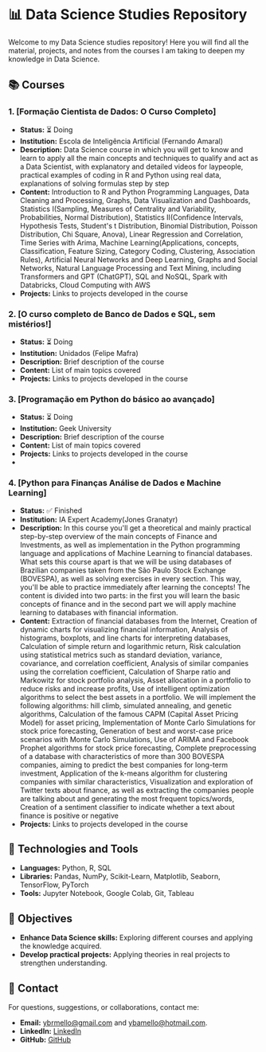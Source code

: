 # 📊 Data Science Studies Repository

Welcome to my Data Science studies repository! Here you will find all the material, projects, and notes from the courses I am taking to deepen my knowledge in Data Science.

## 📚 Courses

### 1. [Formação Cientista de Dados: O Curso Completo]
- **Status:** ⏳ Doing 
- **Institution:** Escola de Inteligência Artificial (Fernando Amaral)
- **Description:** Data Science course in which you will get to know and learn to apply all the main concepts and techniques to qualify and act as a Data Scientist, with explanatory and detailed videos for laypeople, practical examples of coding in R and Python using real data, explanations of solving formulas step by step
- **Content:** Introduction to R and Python Programming Languages, Data Cleaning and Processing, Graphs, Data Visualization and Dashboards, Statistics I(Sampling, Measures of Centrality and Variability, Probabilities, Normal Distribution), Statistics II(Confidence Intervals, Hypothesis Tests, Student's t Distribution, Binomial Distribution, Poisson Distribution, Chi Square, Anova), Linear Regression and Correlation, Time Series with Arima, Machine Learning(Applications, concepts, Classification, Feature Sizing, Category Coding, Clustering, Association Rules), Artificial Neural Networks and Deep Learning, Graphs and Social Networks, Natural Language Processing and Text Mining, including Transformers and GPT (ChatGPT), SQL and NoSQL, Spark with Databricks, Cloud Computing with AWS
- **Projects:** Links to projects developed in the course

### 2. [O curso completo de Banco de Dados e SQL, sem mistérios!]
- **Status:** ⏳ Doing 
- **Institution:** Unidados (Felipe Mafra)
- **Description:** Brief description of the course
- **Content:** List of main topics covered
- **Projects:** Links to projects developed in the course

### 3. [Programação em Python do básico ao avançado]
- **Status:** ⏳ Doing 
- **Institution:** Geek University
- **Description:** Brief description of the course
- **Content:** List of main topics covered
- **Projects:** Links to projects developed in the course
- 
### 4. [Python para Finanças Análise de Dados e Machine Learning]
- **Status:** ✅ Finished 
- **Institution:** IA Expert Academy(Jones Granatyr)
- **Description:** In this course you'll get a theoretical and mainly practical step-by-step overview of the main concepts of Finance and Investments, as well as implementation in the Python programming language and applications of Machine Learning to financial databases. What sets this course apart is that we will be using databases of Brazilian companies taken from the São Paulo Stock Exchange (BOVESPA), as well as solving exercises in every section. This way, you'll be able to practice immediately after learning the concepts! The content is divided into two parts: in the first you will learn the basic concepts of finance and in the second part we will apply machine learning to databases with financial information.
- **Content:** Extraction of financial databases from the Internet, Creation of dynamic charts for visualizing financial information, Analysis of histograms, boxplots, and line charts for interpreting databases, Calculation of simple return and logarithmic return, Risk calculation using statistical metrics such as standard deviation, variance, covariance, and correlation coefficient, Analysis of similar companies using the correlation coefficient, Calculation of Sharpe ratio and Markowitz for stock portfolio analysis, Asset allocation in a portfolio to reduce risks and increase profits, Use of intelligent optimization algorithms to select the best assets in a portfolio. We will implement the following algorithms: hill climb, simulated annealing, and genetic algorithms, Calculation of the famous CAPM (Capital Asset Pricing Model) for asset pricing, Implementation of Monte Carlo Simulations for stock price forecasting, Generation of best and worst-case price scenarios with Monte Carlo Simulations, Use of ARIMA and Facebook Prophet algorithms for stock price forecasting, Complete preprocessing of a database with characteristics of more than 300 BOVESPA companies, aiming to predict the best companies for long-term investment, Application of the k-means algorithm for clustering companies with similar characteristics, Visualization and exploration of Twitter texts about finance, as well as extracting the companies people are talking about and generating the most frequent topics/words, Creation of a sentiment classifier to indicate whether a text about finance is positive or negative
- **Projects:** Links to projects developed in the course

## 🔧 Technologies and Tools

- **Languages:** Python, R, SQL
- **Libraries:** Pandas, NumPy, Scikit-Learn, Matplotlib, Seaborn, TensorFlow, PyTorch
- **Tools:** Jupyter Notebook, Google Colab, Git, Tableau

## 🎯 Objectives

- **Enhance Data Science skills:** Exploring different courses and applying the knowledge acquired.
- **Develop practical projects:** Applying theories in real projects to strengthen understanding.

## 📧 Contact

For questions, suggestions, or collaborations, contact me:

- **Email:** ybrmello@gmail.com and ybamello@hotmail.com.
- **LinkedIn:** [LinkedIn](https://www.linkedin.com/in/yanndrade/?locale=en_US)
- **GitHub:** [GitHub](https://github.com/yanndrade)


